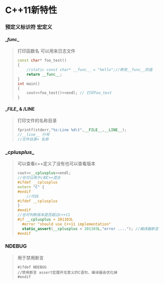 # C++11新特性

### 预定义标识符 宏定义

#### \__func__

> 打印函数名  可以用来日志文件
>
> ```cpp
> const char* foo_test()
> {
>     //static const char* __func__ = "hello";//修改__func__的值
>     return __func__;
> }
> int main()
> {
>     cout<<foo_test()<<endl; // 打印foo_test
> }
> ```

#### \__FILE__ & /__LINE__

> 打印文件的名称目录
>
> ```c++
> fprintf(stderr,"%s:Line %d\t",__FILE__,__LINE__);
> //__line__ 行号
> //文件目录+ 名称
> ```

### \__cplusplus__

> 可以查看c++定义了没有也可以查看版本
>
> ```c++
> cout<<__cplusplus<<endl;
> //也可以用于c和C++混合
> #ifdef __cplusplus
> extern "C" {
> #endif
>     //代码
> #ifdef __cplusplus
> }
> #endif
> //也可判断版本是否超过c++11
> #if __cplusplus < 201103L	
> 	#error "should use C++11 implementation" 
> 	static_assert(__cplusplus < 201103L,"error ...."); //编译器断言
> #endif
> ```

### NDEBUG

> 用于禁用断言
>
> ```
> #ifdef NDEBUG
> //禁用断言 assert宏展开无意义的C语句，编译器会优化掉
> #endif
> ```
>
> 